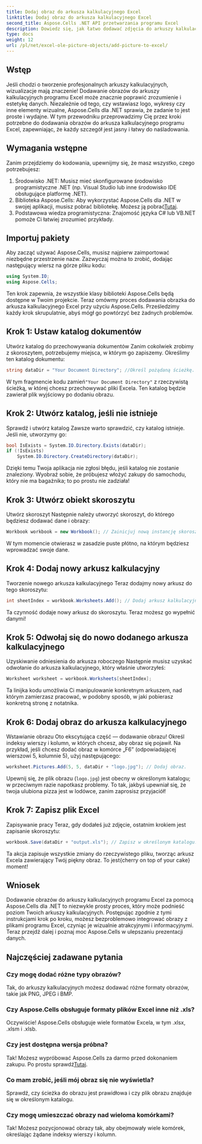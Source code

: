 ```yaml
---
title: Dodaj obraz do arkusza kalkulacyjnego Excel
linktitle: Dodaj obraz do arkusza kalkulacyjnego Excel
second_title: Aspose.Cells .NET API przetwarzania programu Excel
description: Dowiedz się, jak łatwo dodawać zdjęcia do arkuszy kalkulacyjnych programu Excel za pomocą Aspose.Cells dla .NET w tym kompleksowym przewodniku krok po kroku. Ulepsz swoje arkusze kalkulacyjne.
type: docs
weight: 12
url: /pl/net/excel-ole-picture-objects/add-picture-to-excel/
---
```

## Wstęp
Jeśli chodzi o tworzenie profesjonalnych arkuszy kalkulacyjnych, wizualizacje mają znaczenie! Dodawanie obrazów do arkuszy kalkulacyjnych programu Excel może znacznie poprawić zrozumienie i estetykę danych. Niezależnie od tego, czy wstawiasz logo, wykresy czy inne elementy wizualne, Aspose.Cells dla .NET sprawia, że zadanie to jest proste i wydajne. W tym przewodniku przeprowadzimy Cię przez kroki potrzebne do dodawania obrazów do arkusza kalkulacyjnego programu Excel, zapewniając, że każdy szczegół jest jasny i łatwy do naśladowania.
## Wymagania wstępne
Zanim przejdziemy do kodowania, upewnijmy się, że masz wszystko, czego potrzebujesz:
1. Środowisko .NET: Musisz mieć skonfigurowane środowisko programistyczne .NET (np. Visual Studio lub inne środowisko IDE obsługujące platformę .NET).
2.  Biblioteka Aspose.Cells: Aby wykorzystać Aspose.Cells dla .NET w swojej aplikacji, musisz pobrać bibliotekę. Możesz ją pobrać[Tutaj](https://releases.aspose.com/cells/net/).
3. Podstawowa wiedza programistyczna: Znajomość języka C# lub VB.NET pomoże Ci łatwiej zrozumieć przykłady.
## Importuj pakiety
Aby zacząć używać Aspose.Cells, musisz najpierw zaimportować niezbędne przestrzenie nazw. Zazwyczaj można to zrobić, dodając następujący wiersz na górze pliku kodu:
```csharp
using System.IO;
using Aspose.Cells;
```
Ten krok zapewnia, że wszystkie klasy biblioteki Aspose.Cells będą dostępne w Twoim projekcie.
Teraz omówmy proces dodawania obrazka do arkusza kalkulacyjnego Excel przy użyciu Aspose.Cells. Prześledzimy każdy krok skrupulatnie, abyś mógł go powtórzyć bez żadnych problemów.
## Krok 1: Ustaw katalog dokumentów
Utwórz katalog do przechowywania dokumentów
Zanim cokolwiek zrobimy z skoroszytem, potrzebujemy miejsca, w którym go zapiszemy. Określimy ten katalog dokumentu:
```csharp
string dataDir = "Your Document Directory"; //Określ pożądaną ścieżkę.
```
 W tym fragmencie kodu zamień`"Your Document Directory"` z rzeczywistą ścieżką, w której chcesz przechowywać pliki Excela. Ten katalog będzie zawierał plik wyjściowy po dodaniu obrazu.
## Krok 2: Utwórz katalog, jeśli nie istnieje
Sprawdź i utwórz katalog
Zawsze warto sprawdzić, czy katalog istnieje. Jeśli nie, utworzymy go:
```csharp
bool IsExists = System.IO.Directory.Exists(dataDir);
if (!IsExists)
    System.IO.Directory.CreateDirectory(dataDir);
```
Dzięki temu Twoja aplikacja nie zgłosi błędu, jeśli katalog nie zostanie znaleziony. Wyobraź sobie, że próbujesz włożyć zakupy do samochodu, który nie ma bagażnika; to po prostu nie zadziała!
## Krok 3: Utwórz obiekt skoroszytu
Utwórz skoroszyt
Następnie należy utworzyć skoroszyt, do którego będziesz dodawać dane i obrazy:
```csharp
Workbook workbook = new Workbook(); // Zainicjuj nową instancję skoroszytu.
```
W tym momencie otwierasz w zasadzie puste płótno, na którym będziesz wprowadzać swoje dane.
## Krok 4: Dodaj nowy arkusz kalkulacyjny
Tworzenie nowego arkusza kalkulacyjnego
Teraz dodajmy nowy arkusz do tego skoroszytu:
```csharp
int sheetIndex = workbook.Worksheets.Add(); // Dodaj arkusz kalkulacyjny i pobierz jego indeks.
```
Ta czynność dodaje nowy arkusz do skoroszytu. Teraz możesz go wypełnić danymi!
## Krok 5: Odwołaj się do nowo dodanego arkusza kalkulacyjnego
Uzyskiwanie odniesienia do arkusza roboczego
Następnie musisz uzyskać odwołanie do arkusza kalkulacyjnego, który właśnie utworzyłeś:
```csharp
Worksheet worksheet = workbook.Worksheets[sheetIndex];
```
Ta linijka kodu umożliwia Ci manipulowanie konkretnym arkuszem, nad którym zamierzasz pracować, w podobny sposób, w jaki pobierasz konkretną stronę z notatnika.
## Krok 6: Dodaj obraz do arkusza kalkulacyjnego
Wstawianie obrazu
Oto ekscytująca część — dodawanie obrazu! Określ indeksy wierszy i kolumn, w których chcesz, aby obraz się pojawił. Na przykład, jeśli chcesz dodać obraz w komórce „F6” (odpowiadającej wierszowi 5, kolumnie 5), użyj następującego:
```csharp
worksheet.Pictures.Add(5, 5, dataDir + "logo.jpg"); // Dodaj obraz.
```
Upewnij się, że plik obrazu (`logo.jpg`) jest obecny w określonym katalogu; w przeciwnym razie napotkasz problemy. To tak, jakbyś upewniał się, że twoja ulubiona pizza jest w lodówce, zanim zaprosisz przyjaciół!
## Krok 7: Zapisz plik Excel
Zapisywanie pracy
Teraz, gdy dodałeś już zdjęcie, ostatnim krokiem jest zapisanie skoroszytu:
```csharp
workbook.Save(dataDir + "output.xls"); // Zapisz w określonym katalogu.
```
 Ta akcja zapisuje wszystkie zmiany do rzeczywistego pliku, tworząc arkusz Excela zawierający Twój piękny obraz. To jest{cherry on top of your cake} moment!
## Wniosek
Dodawanie obrazów do arkuszy kalkulacyjnych programu Excel za pomocą Aspose.Cells dla .NET to niezwykle prosty proces, który może podnieść poziom Twoich arkuszy kalkulacyjnych. Postępując zgodnie z tymi instrukcjami krok po kroku, możesz bezproblemowo integrować obrazy z plikami programu Excel, czyniąc je wizualnie atrakcyjnymi i informacyjnymi. Teraz przejdź dalej i poznaj moc Aspose.Cells w ulepszaniu prezentacji danych.
## Najczęściej zadawane pytania
### Czy mogę dodać różne typy obrazów?
Tak, do arkuszy kalkulacyjnych możesz dodawać różne formaty obrazów, takie jak PNG, JPEG i BMP.
### Czy Aspose.Cells obsługuje formaty plików Excel inne niż .xls?
Oczywiście! Aspose.Cells obsługuje wiele formatów Excela, w tym .xlsx, .xlsm i .xlsb.
### Czy jest dostępna wersja próbna?
Tak! Możesz wypróbować Aspose.Cells za darmo przed dokonaniem zakupu. Po prostu sprawdź[Tutaj](https://releases.aspose.com/).
### Co mam zrobić, jeśli mój obraz się nie wyświetla?
Sprawdź, czy ścieżka do obrazu jest prawidłowa i czy plik obrazu znajduje się w określonym katalogu.
### Czy mogę umieszczać obrazy nad wieloma komórkami?
Tak! Możesz pozycjonować obrazy tak, aby obejmowały wiele komórek, określając żądane indeksy wierszy i kolumn.